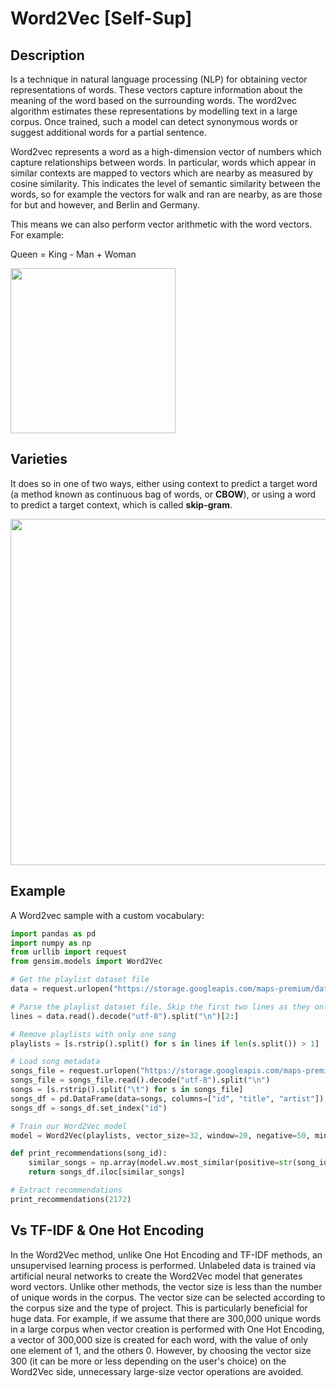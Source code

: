# Word2Vec [Self-Sup]

## Description

Is a technique in natural language processing (NLP) for obtaining vector representations of words.
These vectors capture information about the meaning of the word based on the surrounding words.
The word2vec algorithm estimates these representations by modelling text in a large corpus.
Once trained, such a model can detect synonymous words or suggest additional words for a partial sentence.

Word2vec represents a word as a high-dimension vector of numbers which capture relationships between words.
In particular, words which appear in similar contexts are mapped to vectors which are nearby as measured by cosine similarity.
This indicates the level of semantic similarity between the words, so for example the vectors for walk and ran are nearby, as are those for but and however, and Berlin and Germany.

This means we can also perform vector arithmetic with the word vectors. For example:

Queen = King - Man + Woman

<img src="image1.jpg" style="width:2.75in" />

## Varieties

It does so in one of two ways, either using context to predict a target word (a method known as continuous bag of words, or **CBOW**), or using a word to predict a target context, which is called **skip-gram**.

<img src="image2.png" style="width:5.77114in" />

## Example

A Word2vec sample with a custom vocabulary:

```python
import pandas as pd
import numpy as np
from urllib import request
from gensim.models import Word2Vec

# Get the playlist dataset file
data = request.urlopen("https://storage.googleapis.com/maps-premium/dataset/yes_complete/train.txt")

# Parse the playlist dataset file. Skip the first two lines as they only contain metadata
lines = data.read().decode("utf-8").split("\n")[2:]

# Remove playlists with only one song
playlists = [s.rstrip().split() for s in lines if len(s.split()) > 1]

# Load song metadata
songs_file = request.urlopen("https://storage.googleapis.com/maps-premium/dataset/yes_complete/song_hash.txt")
songs_file = songs_file.read().decode("utf-8").split("\n")
songs = [s.rstrip().split("\t") for s in songs_file]
songs_df = pd.DataFrame(data=songs, columns=["id", "title", "artist"])
songs_df = songs_df.set_index("id")

# Train our Word2Vec model
model = Word2Vec(playlists, vector_size=32, window=20, negative=50, min_count=1, workers=4)

def print_recommendations(song_id):
    similar_songs = np.array(model.wv.most_similar(positive=str(song_id), topn=5))[:, 0]
    return songs_df.iloc[similar_songs]

# Extract recommendations
print_recommendations(2172)
```

## Vs TF-IDF & One Hot Encoding

In the Word2Vec method, unlike One Hot Encoding and TF-IDF methods, an unsupervised learning process is performed.
Unlabeled data is trained via artificial neural networks to create the Word2Vec model that generates word vectors.
Unlike other methods, the vector size is less than the number of unique words in the corpus.
The vector size can be selected according to the corpus size and the type of project.
This is particularly beneficial for huge data.
For example, if we assume that there are 300,000 unique words in a large corpus when vector creation is performed with One Hot Encoding, a vector of 300,000 size is created for each word, with the value of only one element of 1, and the others 0.
However, by choosing the vector size 300 (it can be more or less depending on the user's choice) on the Word2Vec side, unnecessary large-size vector operations are avoided.
